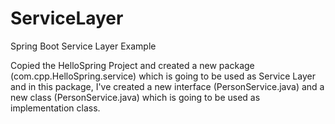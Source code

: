 # ServiceLayer
Spring Boot Service Layer Example


Copied the HelloSpring Project and created a new package (com.cpp.HelloSpring.service) which is going to be used as Service Layer and in this package, I've
created a new interface (PersonService.java) and a new class (PersonService.java) which is going to be used as implementation class.
